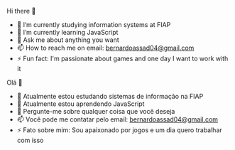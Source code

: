 Hi there 👋

- 🔭 I’m currently studying information systems at FIAP
- 🌱 I’m currently learning JavaScript
- 💬 Ask me about anything you want
- 📫 How to reach me on email: bernardoassad04@gmail.com
- ⚡ Fun fact: I'm passionate about games and one day I want to work with it

Olá 👋

- 🔭 Atualmente estou estudando sistemas de informação na FIAP
- 🌱 Atualmente estou aprendendo JavaScript
- 💬 Pergunte-me sobre qualquer coisa que você deseja
- 📫 Você pode me contatar pelo email: bernardoassad04@gmail.com
- ⚡ Fato sobre mim: Sou apaixonado por jogos e um dia quero trabalhar com isso
